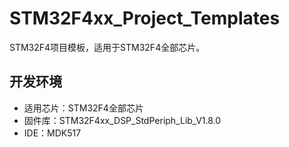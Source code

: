 # STM32F4xx_Project_Templates

STM32F4项目模板，适用于STM32F4全部芯片。

## 开发环境

* 适用芯片：STM32F4全部芯片
* 固件库：STM32F4xx_DSP_StdPeriph_Lib_V1.8.0
* IDE：MDK517
